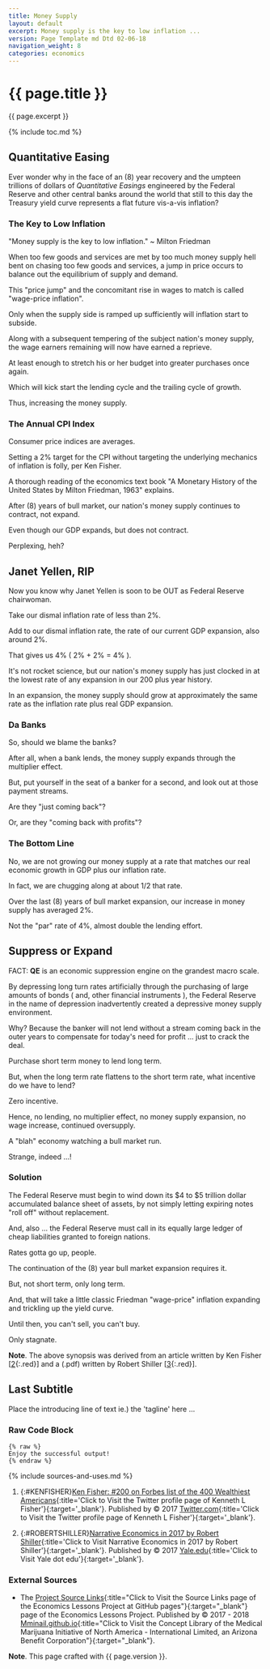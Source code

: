 ```yaml
---
title: Money Supply
layout: default
excerpt: Money supply is the key to low inflation ...
version: Page Template md Dtd 02-06-18
navigation_weight: 8
categories: economics
---
```

# {{ page.title }}

{{ page.excerpt }}

{% include toc.md %}

## Quantitative Easing

Ever wonder why in the face of an (8) year recovery and the umpteen trillions of dollars of *Quantitative Easings* engineered by the Federal Reserve and other central banks around the world that still to this day the Treasury yield curve represents a flat future vis-a-vis inflation?

### The Key to Low Inflation

"Money supply is the key to low inflation." ~ Milton Friedman

When too few goods and services are met by too much money supply hell bent on chasing too few goods and services, a jump in price occurs to balance out the equilibrium of supply and demand.

This "price jump" and the concomitant rise in wages to match is called "wage-price inflation".

Only when the supply side is ramped up sufficiently will inflation start to subside.

Along with a subsequent tempering of the subject nation's money supply, the wage earners remaining will now have earned a reprieve.

At least enough to stretch his or her budget into greater purchases once again.

Which will kick start the lending cycle and the trailing cycle of growth.

Thus, increasing the money supply.

### The Annual CPI Index

Consumer price indices are averages.

Setting a 2% target for the CPI without targeting the underlying mechanics of inflation is folly, per Ken Fisher.

A thorough reading of the economics text book "A Monetary History of the United States by Milton Friedman, 1963" explains.

After (8) years of bull market, our nation's money supply continues to contract, not expand.

Even though our GDP expands, but does not contract.

Perplexing, heh?

## Janet Yellen, RIP

Now you know why Janet Yellen is soon to be OUT as Federal Reserve chairwoman.

Take our dismal inflation rate of less than 2%.

Add to our dismal inflation rate, the rate of our current GDP expansion, also around 2%.

That gives us 4% ( 2% + 2% = 4% ).

It's not rocket science, but our nation's money supply has just clocked in at the lowest rate of any expansion in our 200 plus year history.

In an expansion, the money supply should grow at approximately the same rate as the inflation rate plus real GDP expansion.

### Da Banks

So, should we blame the banks?

After all, when a bank lends, the money supply expands through the multiplier effect.

But, put yourself in the seat of a banker for a second, and look out at those payment streams.

Are they "just coming back"?

Or, are they "coming back with profits"?

### The Bottom Line

No, we are not growing our money supply at a rate that matches our real economic growth in GDP plus our inflation rate.

In fact, we are chugging along at about 1/2 that rate.

Over the last (8) years of bull market expansion, our increase in money supply has averaged 2%.

Not the "par" rate of 4%, almost double the lending effort.

## Suppress or Expand

FACT: **QE** is an economic suppression engine on the grandest macro scale.

By depressing long turn rates artificially through the purchasing of large amounts of bonds ( and, other financial instruments ), the Federal Reserve in the name of depression inadvertently created a depressive money supply environment.

Why? Because the banker will not lend without a stream coming back in the outer years to compensate for today's need for profit ... just to crack the deal.

Purchase short term money to lend long term.

But, when the long term rate flattens to the short term rate, what incentive do we have to lend?

Zero incentive.

Hence, no lending, no multiplier effect, no money supply expansion, no wage increase, continued oversupply.

A "blah" economy watching a bull market run.

Strange, indeed ...!

### Solution

The Federal Reserve must begin to wind down its $4 to $5 trillion dollar accumulated balance sheet of assets, by not simply letting expiring notes "roll off" without replacement.

And, also ... the Federal Reserve must call in its equally large ledger of cheap liabilities granted to foreign nations.

Rates gotta go up, people.

The continuation of the (8) year bull market expansion requires it.

But, not short term, only long term.

And, that will take a little classic Friedman "wage-price" inflation expanding and trickling up the yield curve.

Until then, you can't sell, you can't buy.

Only stagnate.

**Note**. The above synopsis was derived from an article written by Ken Fisher [[2](#KENFISHER){:.red}] and a (.pdf) written by Robert Shiller [[3](#ROBERTSHILLER){:.red}].

## Last Subtitle

Place the introducing line of text ie.) the 'tagline' here ...

### Raw Code Block

```liquid
{% raw %}
Enjoy the successful output!
{% endraw %}
```

{% include sources-and-uses.md %}

1. {:#KENFISHER}[Ken Fisher: #200 on Forbes list of the 400 Wealthiest Americans](https://www.twitter.com/KenethLFisher){:title='Click to Visit the Twitter profile page of Kenneth L Fisher'}{:target='_blank'}. Published by © 2017 [Twitter.com](https://www.twitter.com/KenethLFisher){:title='Click to Visit the Twitter profile page of Kenneth L Fisher'}{:target='_blank'}.

1. {:#ROBERTSHILLER}[Narrative Economics in 2017 by Robert Shiller](http://cowles.yale.edu/sites/default/files/files/pub/d20/d2069.pdf){:title='Click to Visit Narrative Economics in 2017 by Robert Shiller'}{:target='_blank'}. Published by © 2017 [Yale.edu](https://cowles.yale.edu/){:title='Click to Visit Yale dot edu'}{:target='_blank'}.

### External Sources

- The [Project Source Links](https://mminail.github.io/Economics/Source-Economics-Links.htm){:title="Click to Visit the Source Links page of the Economics Lessons Project at GitHub pages"}{:target="_blank"} page of the Economics Lessons Project. Published by © 2017 - 2018 [Mminail.github.io](https://mminail.github.io/){:title="Click to Visit the Concept Library of the Medical Marijuana Initiative of North America - International Limited, an Arizona Benefit Corporation"}{:target="_blank"}.

**Note**. This page crafted with {{ page.version }}.
